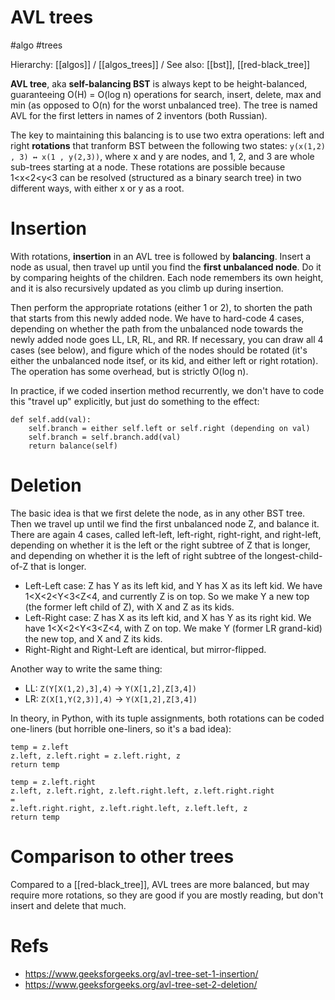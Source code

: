 # AVL trees

#algo #trees

Hierarchy: [[algos]] / [[algos_trees]] /
See also: [[bst]], [[red-black_tree]]

**AVL tree**, aka **self-balancing BST** is always kept to be height-balanced, guaranteeing O(H) = O(log n) operations for search, insert, delete, max and min (as opposed to O(n) for the worst unbalanced tree). The  tree is named AVL for the first letters in names of 2 inventors (both Russian).

The key to maintaining this balancing is to use two extra operations: left and right **rotations** that tranform BST between the following two states:
`y(x(1,2) , 3) ↔ x(1 , y(2,3))`, where x and y are nodes, and 1, 2, and 3 are whole sub-trees starting at a node. These rotations are possible because 1<x<2<y<3 can be resolved (structured as a binary search tree) in two different ways, with either x or y as a root.

# Insertion

With rotations, **insertion** in an AVL tree is followed by **balancing**. Insert a node as usual, then travel up until you find the **first unbalanced node**. Do it by comparing heights of the children. Each node remembers its own height, and it is also recursively updated as you climb up during insertion. 

Then perform the appropriate rotations (either 1 or 2), to shorten the path that starts from this newly added node. We have to hard-code 4 cases, depending on whether the path from the unbalanced node towards the newly added node goes LL, LR, RL, and RR. If necessary, you can draw all 4 cases (see below), and figure which of the nodes should be rotated (it's either the unbalanced node itsef, or its kid, and either left or right rotation). The operation has some overhead, but is strictly O(log n).

In practice, if we coded insertion method recurrently, we don't have to code this "travel up" explicitly, but just do something to the effect:

```
def self.add(val):
    self.branch = either self.left or self.right (depending on val)
    self.branch = self.branch.add(val)
    return balance(self)
```

# Deletion

The basic idea is that we first delete the node, as in any other BST tree. Then we travel up until we find the first unbalanced node Z, and balance it. There are again 4 cases, called left-left, left-right, right-right, and right-left, depending on whether it is the left or the right subtree of Z that is longer, and depending on whether it is the left of right subtree of the longest-child-of-Z that is longer.

* Left-Left case: Z has Y as its left kid, and Y has X as its left kid. We have 1<X<2<Y<3<Z<4, and currently Z is on top. So we make Y a new top (the former left child of Z), with X and Z as its kids.
* Left-Right case: Z has X as its left kid, and X has Y as its right kid. We have 1<X<2<Y<3<Z<4, with Z on top. We make Y (former LR grand-kid) the new top, and X and Z its kids.
* Right-Right and Right-Left are identical, but mirror-flipped.

Another way to write the same thing:
* LL: `Z(Y[X(1,2),3],4)` → `Y(X[1,2],Z[3,4])`
* LR: `Z(X[1,Y(2,3)],4)` → `Y(X[1,2],Z[3,4])`

In theory, in Python, with its tuple assignments, both rotations can be coded one-liners (but horrible one-liners, so it's a bad idea):

```
temp = z.left
z.left, z.left.right = z.left.right, z
return temp

temp = z.left.right
z.left, z.left.right, z.left.right.left, z.left.right.right
=
z.left.right.right, z.left.right.left, z.left.left, z
return temp
```

# Comparison to other trees

Compared to a [[red-black_tree]], AVL trees are more balanced, but may require more rotations, so they are good if you are mostly reading, but don't insert and delete that much.

# Refs

* https://www.geeksforgeeks.org/avl-tree-set-1-insertion/
* https://www.geeksforgeeks.org/avl-tree-set-2-deletion/